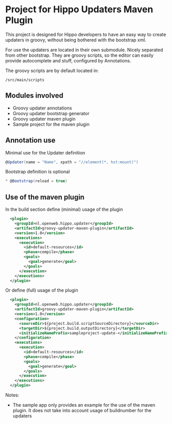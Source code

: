 # Project for Hippo Updaters Maven Plugin
This project is designed for Hippo developers to have an easy way to create updaters in groovy, without being bothered with the bootstrap xml.

For use the updaters are located in their own submodule. Nicely separated from other bootstrap.
They are groovy scripts, so the editor can easily provide autocomplete and stuff, configured by Annotations.

The groovy scripts are by default located in:
```
/src/main/scripts
```
## Modules involved
* Groovy updater annotations
* Groovy updater bootstrap generator
* Groovy updater maven plugin
* Sample project for the maven plugin

## Annotation use
Minimal use for the Updater definition
```groovy
@Updater(name = "Name", xpath = "//element(*, hst:mount)")
```
Bootstrap definition is optional 
```groovy
* @Bootstrap(reload = true)
```
## Use of the maven plugin
In the build section define (minimal) usage of the plugin
```XML
  <plugin>
    <groupId>nl.openweb.hippo.updater</groupId>
    <artifactId>groovy-updater-maven-plugin</artifactId>
    <version>1.0</version>
    <executions>
      <execution>
        <id>default-resources</id>
        <phase>compile</phase>
        <goals>
          <goal>generate</goal>
        </goals>
      </execution>
    </executions>
  </plugin>
```
Or define (full) usage of the plugin
```XML
  <plugin>
    <groupId>nl.openweb.hippo.updater</groupId>
    <artifactId>groovy-updater-maven-plugin</artifactId>
    <version>1.0</version>
    <configuration>
      <sourceDir>${project.build.scriptSourceDirectory}</sourceDir>
      <targetDir>${project.build.outputDirectory}</targetDir>
      <initializeNamePrefix>sampleproject-update-</initializeNamePrefix>
    </configuration>
    <executions>
      <execution>
        <id>default-resources</id>
        <phase>compile</phase>
        <goals>
          <goal>generate</goal>
        </goals>
      </execution>
    </executions>
  </plugin>
```
Notes:
* The sample app only provides an example for the use of the maven plugin.
 It does not take into account usage of buildnumber for the updaters